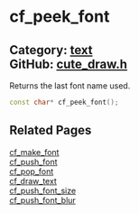 [//]: # (This file is automatically generated by Cute Framework's docs parser.)
[//]: # (Do not edit this file by hand!)
[//]: # (See: https://github.com/RandyGaul/cute_framework/blob/master/samples/docs_parser.cpp)
[](../header.md ':include')

# cf_peek_font

Category: [text](/api_reference?id=text)  
GitHub: [cute_draw.h](https://github.com/RandyGaul/cute_framework/blob/master/include/cute_draw.h)  
---

Returns the last font name used.

```cpp
const char* cf_peek_font();
```

## Related Pages

[cf_make_font](/text/cf_make_font.md)  
[cf_push_font](/text/cf_push_font.md)  
[cf_pop_font](/text/cf_pop_font.md)  
[cf_draw_text](/text/cf_draw_text.md)  
[cf_push_font_size](/text/cf_push_font_size.md)  
[cf_push_font_blur](/text/cf_push_font_blur.md)  
